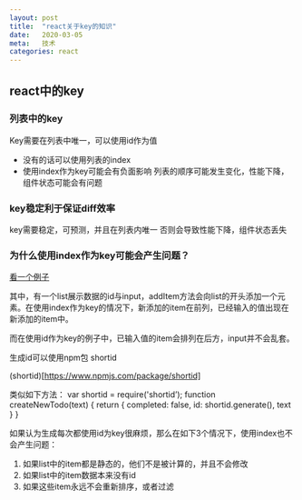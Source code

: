 ```yaml
---
layout: post
title:  "react关于key的知识"
date:   2020-03-05
meta:   技术
categories: react
---
```

## react中的key

### 列表中的key

Key需要在列表中唯一，可以使用id作为值

* 没有的话可以使用列表的index
* 使用index作为key可能会有负面影响
列表的顺序可能发生变化，性能下降，组件状态可能会有问题

### key稳定利于保证diff效率
key需要稳定，可预测，并且在列表内唯一
否则会导致性能下降，组件状态丢失


### 为什么使用index作为key可能会产生问题？

[看一个例子](https://jsbin.com/wohima/edit?js,output)

其中，有一个list展示数据的id与input，addItem方法会向list的开头添加一个元素。在使用index作为key的情况下，新添加的item在前列，已经输入的值出现在新添加的item中。

而在使用id作为key的例子中，已输入值的item会排列在后方，input并不会乱套。

生成id可以使用npm包 shortid

(shortid)[https://www.npmjs.com/package/shortid]

类似如下方法：
var shortid = require('shortid’);
function createNewTodo(text) {
  return {
    completed: false,
    id: shortid.generate(),
    text
  }
}

如果认为生成每次都使用id为key很麻烦，那么在如下3个情况下，使用index也不会产生问题：

1. 如果list中的item都是静态的，他们不是被计算的，并且不会修改
2. 如果list中的item数据本来没有id
3. 如果这些item永远不会重新排序，或者过滤


